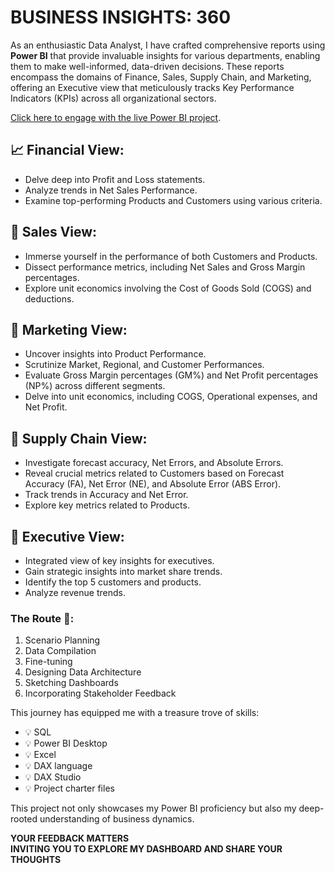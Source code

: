 # BUSINESS INSIGHTS: 360

As an enthusiastic Data Analyst, I have crafted comprehensive reports using **Power BI** that provide invaluable insights for various departments, enabling them to make well-informed, data-driven decisions. These reports encompass the domains of Finance, Sales, Supply Chain, and Marketing, offering an Executive view that meticulously tracks Key Performance Indicators (KPIs) across all organizational sectors.

[Click here to engage with the live Power BI project](https://app.powerbi.com/view?r=eyJrIjoiMzMwZjFiYjctYWE3ZS00OWUyLWI5YjMtMzdkNWY0YTA5MTBiIiwidCI6ImM2ZTU0OWIzLTVmNDUtNDAzMi1hYWU5LWQ0MjQ0ZGM1YjJjNCJ9).

## 📈 Financial View:
- Delve deep into Profit and Loss statements.
- Analyze trends in Net Sales Performance.
- Examine top-performing Products and Customers using various criteria.

## 💼 Sales View:
- Immerse yourself in the performance of both Customers and Products.
- Dissect performance metrics, including Net Sales and Gross Margin percentages.
- Explore unit economics involving the Cost of Goods Sold (COGS) and deductions.

## 📣 Marketing View:
- Uncover insights into Product Performance.
- Scrutinize Market, Regional, and Customer Performances.
- Evaluate Gross Margin percentages (GM%) and Net Profit percentages (NP%) across different segments.
- Delve into unit economics, including COGS, Operational expenses, and Net Profit.

## 🚚 Supply Chain View:
- Investigate forecast accuracy, Net Errors, and Absolute Errors.
- Reveal crucial metrics related to Customers based on Forecast Accuracy (FA), Net Error (NE), and Absolute Error (ABS Error).
- Track trends in Accuracy and Net Error.
- Explore key metrics related to Products.

## 🤵 Executive View:
- Integrated view of key insights for executives.
- Gain strategic insights into market share trends.
- Identify the top 5 customers and products.
- Analyze revenue trends.

### The Route 🚀:
1. Scenario Planning
2. Data Compilation
3. Fine-tuning
4. Designing Data Architecture
5. Sketching Dashboards
6. Incorporating Stakeholder Feedback

This journey has equipped me with a treasure trove of skills:
- 💡 SQL
- 💡 Power BI Desktop
- 💡 Excel
- 💡 DAX language
- 💡 DAX Studio
- 💡 Project charter files

This project not only showcases my Power BI proficiency but also my deep-rooted understanding of business dynamics.

**YOUR FEEDBACK MATTERS**  
**INVITING YOU TO EXPLORE MY DASHBOARD AND SHARE YOUR THOUGHTS**
